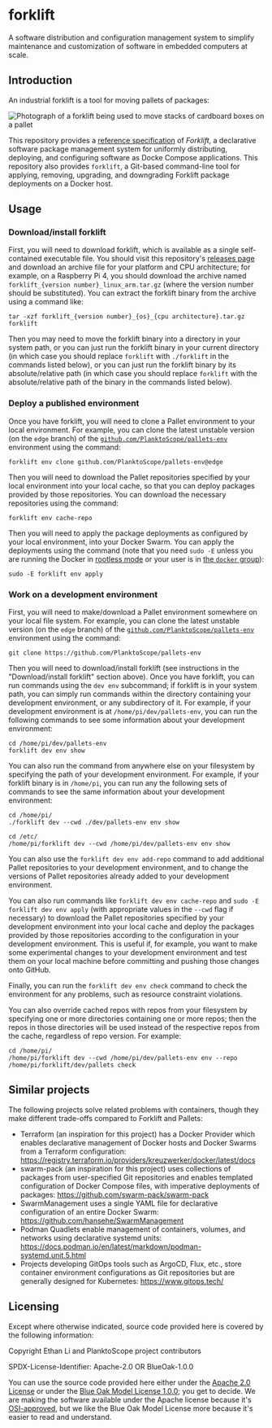 # forklift
A software distribution and configuration management system to simplify maintenance and customization of software in embedded computers at scale.

## Introduction

An industrial forklift is a tool for moving pallets of packages:

![Photograph of a forklift being used to move stacks of cardboard boxes on a pallet](https://images.rawpixel.com/image_1000/cHJpdmF0ZS9sci9pbWFnZXMvd2Vic2l0ZS8yMDIyLTExL2ZsNDk3OTgwOTA2MjctaW1hZ2UuanBn.jpg)

This repository provides a [reference specification](reference.md) of _Forklift_, a declarative software package management system for uniformly distributing, deploying, and configuring software as Docke Compose applications. This repository also provides `forklift`, a Git-based command-line tool for applying, removing, upgrading, and downgrading Forklift package deployments on a Docker host.

## Usage

### Download/install forklift

First, you will need to download forklift, which is available as a single self-contained executable file. You should visit this repository's [releases page](https://github.com/PlanktoScope/forklift/releases/latest) and download an archive file for your platform and CPU architecture; for example, on a Raspberry Pi 4, you should download the archive named `forklift_{version number}_linux_arm.tar.gz` (where the version number should be substituted). You can extract the forklift binary from the archive using a command like:
```
tar -xzf forklift_{version number}_{os}_{cpu architecture}.tar.gz forklift
```

Then you may need to move the forklift binary into a directory in your system path, or you can just run the forklift binary in your current directory (in which case you should replace `forklift` with `./forklift` in the commands listed below), or you can just run the forklift binary by its absolute/relative path (in which case you should replace `forklift` with the absolute/relative path of the binary in the commands listed below).

### Deploy a published environment

Once you have forklift, you will need to clone a Pallet environment to your local environment. For example, you can clone the latest unstable version (on the `edge` branch) of the [`github.com/PlanktoScope/pallets-env`](https://github.com/PlanktoScope/pallets-env) environment using the command:
```
forklift env clone github.com/PlanktoScope/pallets-env@edge
```

Then you will need to download the Pallet repositories specified by your local environment into your local cache, so that you can deploy packages provided by those repositories. You can download the necessary repositories using the command:
```
forklift env cache-repo
```

Then you will need to apply the package deployments as configured by your local environment, into your Docker Swarm. You can apply the deployments using the command (note that you need `sudo -E` unless you are running the Docker in [rootless mode](https://docs.docker.com/engine/security/rootless/) or your user is in [the `docker` group](https://docs.docker.com/engine/install/linux-postinstall/#manage-docker-as-a-non-root-user)):
```
sudo -E forklift env apply
```

### Work on a development environment

First, you will need to make/download a Pallet environment somewhere on your local file system. For example, you can clone the latest unstable version (on the `edge` branch) of the [`github.com/PlanktoScope/pallets-env`](https://github.com/PlanktoScope/pallets-env) environment using the command:

```
git clone https://github.com/PlanktoScope/pallets-env
```

Then you will need to download/install forklift (see instructions in the "Download/install forklift" section above). Once you have forklift, you can run commands using the `dev env` subcommand; if forklift is in your system path, you can simply run commands within the directory containing your development environment, or any subdirectory of it. For example, if your development environment is at `/home/pi/dev/pallets-env`, you can run the following commands to see some information about your development environment:

```
cd /home/pi/dev/pallets-env
forklift dev env show
```

You can also run the command from anywhere else on your filesystem by specifying the path of your development environment. For example, if your forklift binary is in `/home/pi`, you can run any the following sets of commands to see the same information about your development environment:

```
cd /home/pi/
./forklift dev --cwd ./dev/pallets-env env show
```

```
cd /etc/
/home/pi/forklift dev --cwd /home/pi/dev/pallets-env env show
```

You can also use the `forklift dev env add-repo` command to add additional Pallet repositories to your development environment, and to change the versions of Pallet repositories already added to your development environment.

You can also run commands like `forklift dev env cache-repo` and `sudo -E forklift dev env apply` (with appropriate values in the `--cwd` flag if necessary) to download the Pallet repositories specified by your development environment into your local cache and deploy the packages provided by those repositories according to the configuration in your development environment. This is useful if, for example, you want to make some experimental changes to your development environment and test them on your local machine before committing and pushing those changes onto GitHub.

Finally, you can run the `forklift dev env check` command to check the environment for any problems, such as resource constraint violations.

You can also override cached repos with repos from your filesystem by specifying one or more directories containing one or more repos; then the repos in those directories will be used instead of the respective repos from the cache, regardless of repo version. For example:

```
cd /home/pi/
/home/pi/forklift dev --cwd /home/pi/dev/pallets-env env --repo /home/pi/forklift/dev/pallets check
```

## Similar projects

The following projects solve related problems with containers, though they make different trade-offs compared to Forklift and Pallets:

- Terraform (an inspiration for this project) has a Docker Provider which enables declarative management of Docker hosts and Docker Swarms from a Terraform configuration: https://registry.terraform.io/providers/kreuzwerker/docker/latest/docs
- swarm-pack (an inspiration for this project) uses collections of packages from user-specified Git repositories and enables templated configuration of Docker Compose files, with imperative deployments of packages: https://github.com/swarm-pack/swarm-pack
- SwarmManagement uses a single YAML file for declarative configuration of an entire Docker Swarm: https://github.com/hansehe/SwarmManagement
- Podman Quadlets enable management of containers, volumes, and networks using declarative systemd units: https://docs.podman.io/en/latest/markdown/podman-systemd.unit.5.html
- Projects developing GitOps tools such as ArgoCD, Flux, etc., store container environment configurations as Git repositories but are generally designed for Kubernetes: https://www.gitops.tech/

## Licensing

Except where otherwise indicated, source code provided here is covered by the following information:

Copyright Ethan Li and PlanktoScope project contributors

SPDX-License-Identifier: Apache-2.0 OR BlueOak-1.0.0

You can use the source code provided here either under the [Apache 2.0 License](https://www.apache.org/licenses/LICENSE-2.0) or under the [Blue Oak Model License 1.0.0](https://blueoakcouncil.org/license/1.0.0); you get to decide. We are making the software available under the Apache license because it's [OSI-approved](https://writing.kemitchell.com/2019/05/05/Rely-on-OSI.html), but we like the Blue Oak Model License more because it's easier to read and understand.
